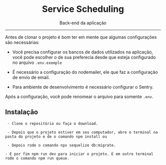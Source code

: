 <h1 align="center">
  Service Scheduling
</h1>

<p align="center">
  Back-end da aplicação
</p>

---
Antes de clonar o projeto é bom ter em mente que algumas configurações são necessárias:

* Você precisa configurar os bancos de dados utilizados na aplicação, você pode escolher o de sua preferecia desde que esteja configurado no arquivo `.env.exemple`

* É necessário a configuração do nodemailer, ele que faz a configuração de envio de email.

* Para ambiente de desenvolvimento é necessário configurar o Sentry.

Após a configuração, você pode renomear o arquivo para somente `.env`.


## Instalação

```
 - Clone o repositório ou faça o download.

 - Depois que o projeto estiver em seu computador, abre o terminal na pasta do projeto e de o comando npm install ou

 - Depois rode o comando npx sequelize db:migrate.

- E por fim npm run dev para iniciar o projeto. E em outro terminal rode o comando npm run queue.

```




